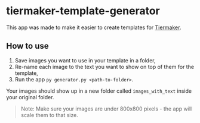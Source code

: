 # tiermaker-template-generator

This app was made to make it easier to create templates for [Tiermaker](https://tiermaker.com/).

## How to use

1. Save images you want to use in your template in a folder,
1. Re-name each image to the text you want to show on top of them for the template,
1. Run the app `py generator.py <path-to-folder>`.

Your images should show up in a new folder called `images_with_text` inside your original folder.

> Note: Make sure your images are under 800x800 pixels - the app will scale them to that size.